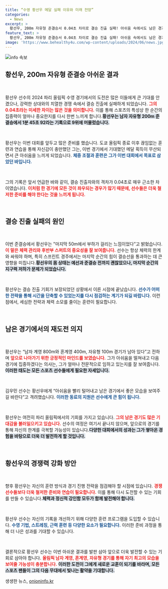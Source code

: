 ```yaml
---
title: “수영 황선우 메달 실패 이유와 미래 전망”
categories:
  - News
excerpt: >
  황선우, 200m 자유형 준결승서 0.04초 차이로 결승 진출 실패! 아쉬움 속에서도 남은 경기에 집중하겠다는 그의 의지와 성장이 기대된다. 과연 다음 경기에서는 어떤 역사를 쓸지 관심 집중!
feature_text: >
  황선우, 200m 자유형 준결승서 0.04초 차이로 결승 진출 실패! 아쉬움 속에서도 남은 경기에 집중하겠다는 그의 의지와 성장이 기대된다. 과연 다음 경기에서는 어떤 역사를 쓸지 관심 집중!
image: 'https://www.behealthy4u.com/wp-content/uploads/2024/06/news.jpg'
---
```


<p><img src="https://www.behealthy4u.com/wp-content/uploads/2024/06/news.jpg" alt="info 속보" /></p>

<h2 data-ke-size="size26">황선우, 200m 자유형 준결승 아쉬운 결과</h2>

<p data-ke-size="size16">&nbsp;</p>

<p>황선우 선수의 2024 파리 올림픽 수영 경기에서의 도전은 많은 이들에게 큰 기대를 안겼으나, 강력한 상대와의 치열한 경쟁 속에서 결승 진출에 실패하게 되었습니다. <b><span style="color: #ee2323;">그의 0.04초라는 미세한 차이는 많은 것을 의미합니다.</span></b> 이를 통해 스포츠의 특성상 한 순간의 집중력이 얼마나 중요한지를 다시 한번 느끼게 합니다.<b><span style="background-color: #21538527;">황선우는 남자 자유형 200m 준결승에서 1분 45초 92라는 기록으로 9위에 머물렀습니다.</span></b></p>

<p data-ke-size="size16">&nbsp;</p>

<p>황선우는 이번 대회를 앞두고 많은 준비를 했습니다. 도쿄 올림픽 종료 이후 끊임없는 훈련과 연습을 통해 자신감이 충만했던 그는, 이번 경기에서 기대했던 메달 획득이 무산되면서 큰 아쉬움을 느끼게 되었습니다. <b><span style="color: #1a5490;">체중 조절과 훈련은 그가 이번 대회에서 목표로 삼았던 바입니다.</span></b></p>

<p data-ke-size="size16">&nbsp;</p>

<p>그의 기록은 앞서 언급한 바와 같이, 결승 진출자와의 격차가 0.04초로 매우 근소한 차이였습니다. <b><span style="color: #ee2323;">이처럼 한 경기에 모든 것이 좌우되는 경우가 많기 때문에, 선수들은 더욱 철저한 준비를 해야 한다는 것을 느끼게 됩니다.</span></b> </p>

<p data-ke-size="size16">&nbsp;</p>

<h2 data-ke-size="size26">결승 진출 실패의 원인</h2>

<p data-ke-size="size16">&nbsp;</p>

<p>이번 준결승에서 황선우는 "마지막 50m에서 부하가 걸리는 느낌이었다”고 밝혔습니다. <b><span style="color: #ee2323;">이 말은 체력 관리와 후반부 스퍼트의 중요성을 잘 보여줍니다.</span></b> 선수는 항상 체력의 한계와 싸워야 하며, 특히 스프린트 경주에서는 마지막 순간의 힘이 결승선을 통과하는 데 큰 영향을 미칩니다.<b><span style="background-color: #21538527;">황선우의 몸 상태는 예선과 준결승 전까지 괜찮았으나, 마지막 순간의 지구력 저하가 문제가 되었습니다.</span></b></p>

<p data-ke-size="size16">&nbsp;</p>

<p>황선우는 결승 진출 기회가 보장되었던 상황에서 이른 시점에 끝났습니다. <b><span style="color: #1a5490;">선수가 어떠한 전략을 통해 시간을 단축할 수 있었는지를 다시 점검하는 계기가 되길 바랍니다.</span></b> 이런 점에서, 세심한 전략과 체력 소모를 줄이는 훈련이 필요합니다.</p>

<p data-ke-size="size16">&nbsp;</p>

<h2 data-ke-size="size26">남은 경기에서의 재도전 의지</h2>

<p data-ke-size="size16">&nbsp;</p>

<p>황선우는 “남자 계영 800m와 혼계영 400m, 자유형 100m 경기가 남아 있다”고 전하며 <b><span style="color: #ee2323;">앞으로 나아가기 위한 긍정적인 마인드를 보였습니다.</span></b> 그가 아쉬움을 떨쳐내고 다음 경기에 집중하겠다는 의사는, 그가 얼마나 전문적으로 임하고 있는지를 잘 보여줍니다.<b><span style="background-color: #21538527;">이러한 태도는 모든 스포츠 선수들에게 필요한 자세입니다.</span></b></p>

<p data-ke-size="size16">&nbsp;</p>

<p>김우민 선수는 황선우에게 “아쉬움을 빨리 털어내고 남은 경기에서 좋은 모습을 보여주길 바란다”고 격려했습니다. <b><span style="color: #1a5490;">이러한 동료의 지원은 선수에게 큰 힘이 됩니다.</span></b> </p>

<p data-ke-size="size16">&nbsp;</p>

<p>황선우는 여전히 파리 올림픽에서의 기회를 가지고 있습니다. <b><span style="color: #ee2323;">그의 남은 경기도 많은 기대감을 불러일으키고 있습니다.</span></b> 선수의 여정은 여기서 끝나지 않으며, 앞으로의 경기를 통해 자신의 한계를 극복할 가능성이 있습니다.<b><span style="background-color: #21538527;">다양한 대회에서의 성과는 그가 쌓아온 경험을 바탕으로 더욱 더 발전하게 할 것입니다.</span></b></p>

<p data-ke-size="size16">&nbsp;</p>

<h2 data-ke-size="size26">황선우의 경쟁력 강화 방안</h2>

<p data-ke-size="size16">&nbsp;</p>

<p>향후 황선우는 자신의 훈련 방식과 경기 진행 전략을 점검해야 할 시점에 있습니다. <b><span style="color: #ee2323;">경쟁 선수들보다 더욱 철저한 준비와 연습이 필요합니다.</span></b> 이를 통해 다시 도전할 수 있는 기회를 만들 수 있습니다.<b><span style="background-color: #21538527;">체력과 정신적 강인함 모두가 함께 발전해야 합니다.</span></b></p>

<p data-ke-size="size16">&nbsp;</p>

<p>황선우 선수는 자신의 기록을 개선하기 위해 다양한 훈련 프로그램을 도입할 수 있습니다. <b><span style="color: #1a5490;">수영 기법, 스트레칭, 근력 훈련 등 다양한 요소가 필요합니다.</span></b> 이러한 준비 과정을 통해 더 나은 성과를 기대할 수 있습니다. </p>

<p data-ke-size="size16">&nbsp;</p>

<p>결론적으로 황선우 선수는 이번 아쉬운 결과를 발판 삼아 앞으로 더욱 발전할 수 있는 기회로 삼아야 합니다. <b><span style="color: #ee2323;">올림픽 남자 계영, 혼계영, 자유형 경기를 통해 자기 최고의 모습을 보여줄 가능성이 충분합니다.</span></b> <b><span style="background-color: #21538527;">이러한 도전이 그에게 새로운 교훈이 되기를 바라며, 모든 스포츠 팬들이 그의 다음 무대에서 빛나는 활약을 기대합니다.</span></b></p>
생생한 뉴스, <a href="https://onioninfo.kr" rel="dofollow">onioninfo.kr</a>


